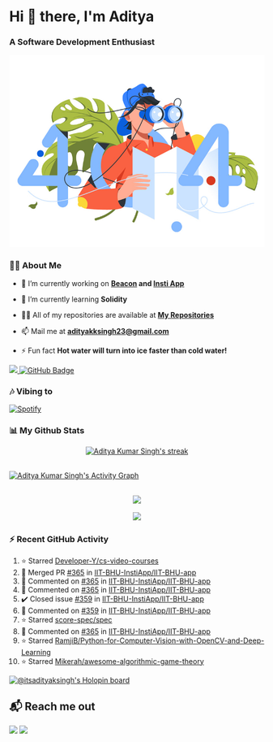 <h1 align="left"> Hi 👋 there, I'm Aditya</h1>
<!-- <p align="center">
    
[![Typing SVG](https://readme-typing-svg.herokuapp.com?color=%2336BCF7&size=40&center=true&lines=Hi+There!;I'm+Aditya)](https://git.io/typing-svg)
    
</p> -->
<h3 align="left">A Software Development Enthusiast</h3>
<img src="./aditya-home.jpg" />

### 🙋‍♂️ About Me

- 🔭 I’m currently working on **[Beacon](https://github.com/CCExtractor/beacon) and [Insti App](https://github.com/IIT-BHU-InstiApp/IIT-BHU-app)**

- 🌱 I’m currently learning **Solidity**

- 👨‍💻 All of my repositories are available at **[My Repositories](https://github.com/ItsAdityaKSingh?tab=repositories)**

- 📫 Mail me at **adityakksingh23@gmail.com**

- ⚡ Fun fact **Hot water will turn into ice faster than cold water!**


<p align="left">
<a href="https://github.com/ItsAdityaKSingh/github-profile-views-counter">
    <img src="https://komarev.com/ghpvc/?username=itsadityaksingh">
</a> <a href="https://github.com/itsadityaksingh?tab=followers"><img src="https://img.shields.io/github/followers/itsadityaksingh?label=Followers&style=social" alt="GitHub Badge"></a>
</p>
  
### 🎶 Vibing to
[![Spotify](https://spotify-live.vercel.app/api/spotify)](https://open.spotify.com/artist/6VuMaDnrHyPL1p4EHjYLi7?si=3cl_3ZkyRLWj-AUGzT867g)

### 📊 My Github Stats

<!-- Total Views on Profile:<br><br>
![Visitor Count](https://profile-counter.glitch.me/itsadityaksingh/count.svg) -->
<!-- [![𝚝𝚛𝚘𝚙𝚑𝚢](https://github-profile-trophy.vercel.app/?username=ItsAdityaKSingh&column=8&margin-w=15&margin-h=15&no-bg=true&no-frame=true&theme=juicyfresh)](https://github.com/ItsAdityaKSingh)

<p align="center">
  <a>
    <img height="150" width="150" src="https://github.com/JayantGoel001/JayantGoel001/blob/master/PNG/left.png">
    <img align="center" src="https://github-readme-streak-stats.herokuapp.com/?user=ItsAdityaKSingh&theme=dark&hide_border=true"/>
    <img height="150" width="150" src="https://github.com/JayantGoel001/JayantGoel001/blob/master/PNG/right.png">
  </a>
</p> -->

<p align="center">
    <a href="https://github.com/itsadityaksingh/github-readme-streak-stats">
        <img title="🔥 Get streak stats for your profile at git.io/streak-stats" alt="Aditya Kumar Singh's streak" src="https://github-readme-streak-stats.herokuapp.com/?user=ItsAdityaKSingh&theme=highcontrast&hide_border=true&background=0D1117"/>
    </a>
</p>



<br/>
<a href="https://github.com/kailash360/github-readme-activity-graph"><img alt="Aditya Kumar Singh's Activity Graph" src="https://activity-graph.herokuapp.com/graph?username=itsadityaksingh&bg_color=0D1117&color=FF8539&line=FF8539&point=FFFFFF&hide_border=true" /></a>
<br/>
<br/>
<p align="center"><img src="https://github-readme-stats.vercel.app/api/top-langs/?username=itsadityaksingh&layout=compact"/></p>
<p align="center"><img src="https://github-readme-stats.vercel.app/api?username=ItsAdityaKSingh&show_icons=true&theme=swift" /></p>

### ⚡ Recent GitHub Activity
<!--RECENT_ACTIVITY:start-->
1. ⭐ Starred [Developer-Y/cs-video-courses](https://github.com/Developer-Y/cs-video-courses)<br>
2. 🎉 Merged PR [#365](https://github.com/IIT-BHU-InstiApp/IIT-BHU-app/pull/365) in [IIT-BHU-InstiApp/IIT-BHU-app](https://github.com/IIT-BHU-InstiApp/IIT-BHU-app)<br>
3. 💬 Commented on [#365](https://github.com/IIT-BHU-InstiApp/IIT-BHU-app/pull/365#issuecomment-1382680692) in [IIT-BHU-InstiApp/IIT-BHU-app](https://github.com/IIT-BHU-InstiApp/IIT-BHU-app)<br>
4. 💬 Commented on [#365](https://github.com/IIT-BHU-InstiApp/IIT-BHU-app/pull/365#discussion_r1070224352) in [IIT-BHU-InstiApp/IIT-BHU-app](https://github.com/IIT-BHU-InstiApp/IIT-BHU-app)<br>
5. ✔️ Closed issue [#359](https://github.com/IIT-BHU-InstiApp/IIT-BHU-app/issues/359) in [IIT-BHU-InstiApp/IIT-BHU-app](https://github.com/IIT-BHU-InstiApp/IIT-BHU-app)<br>
6. 💬 Commented on [#359](https://github.com/IIT-BHU-InstiApp/IIT-BHU-app/issues/359#issuecomment-1382669698) in [IIT-BHU-InstiApp/IIT-BHU-app](https://github.com/IIT-BHU-InstiApp/IIT-BHU-app)<br>
7. ⭐ Starred [score-spec/spec](https://github.com/score-spec/spec)<br>
8. 💬 Commented on [#365](https://github.com/IIT-BHU-InstiApp/IIT-BHU-app/pull/365#issuecomment-1380426691) in [IIT-BHU-InstiApp/IIT-BHU-app](https://github.com/IIT-BHU-InstiApp/IIT-BHU-app)<br>
9. ⭐ Starred [RamjiB/Python-for-Computer-Vision-with-OpenCV-and-Deep-Learning](https://github.com/RamjiB/Python-for-Computer-Vision-with-OpenCV-and-Deep-Learning)<br>
10. ⭐ Starred [Mikerah/awesome-algorithmic-game-theory](https://github.com/Mikerah/awesome-algorithmic-game-theory)<br>
<!--RECENT_ACTIVITY:end-->

[![@itsadityaksingh's Holopin board](https://holopin.me/itsadityaksingh)](https://holopin.io/@itsadityaksingh)



## 📬 Reach me out
<p align="left">
<a href = "https://www.linkedin.com/in/itsadityaksingh/"><img src="https://img.icons8.com/fluent/48/000000/linkedin.png"/></a>
<a href = "https://www.instagram.com/itsadityaksingh/"><img src="https://img.icons8.com/fluent/48/000000/instagram-new.png"/></a>
</p>
